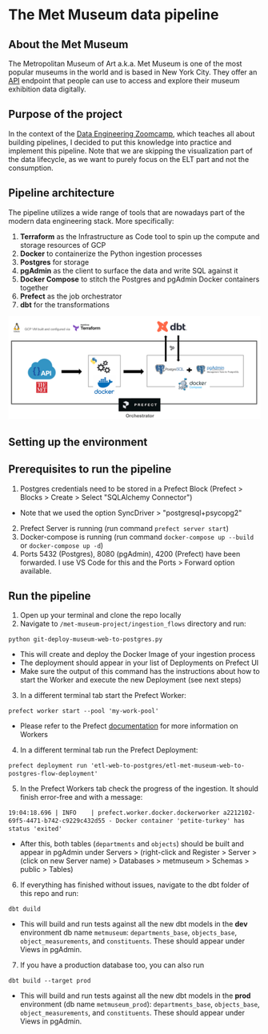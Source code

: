 # The Met Museum data pipeline

## About the Met Museum
The Metropolitan Museum of Art a.k.a. Met Museum is one of the most popular museums in the world and is based in New York City. They offer an [API](https://metmuseum.github.io/) endpoint that people can use to access and explore their museum exhibition data digitally.

## Purpose of the project
In the context of the [Data Engineering Zoomcamp](https://datatalks.club/), which teaches all about building pipelines, I decided to put this knowledge into practice and implement this pipeline. Note that we are skipping the visualization part of the data lifecycle, as we want to purely focus on the ELT part and not the consumption.

## Pipeline architecture
The pipeline utilizes a wide range of tools that are nowadays part of the modern data engineering stack. More specifically:
1. **Terraform** as the Infrastructure as Code tool to spin up the compute and storage resources of GCP
2. **Docker** to containerize the Python ingestion processes
3. **Postgres** for storage
4. **pgAdmin** as the client to surface the data and write SQL against it
5. **Docker Compose** to stitch the Postgres and pgAdmin Docker containers together
6. **Prefect** as the job orchestrator
7. **dbt** for the transformations

<img src="https://github.com/nikagos/met-museum-project/blob/master/images/pipeline_architecture.png" width="1000">

## Setting up the environment

## Prerequisites to run the pipeline
1. Postgres credentials need to be stored in a Prefect Block (Prefect > Blocks > Create > Select "SQLAlchemy Connector")
  * Note that we used the option SyncDriver > "postgresql+psycopg2"
2. Prefect Server is running (run command `prefect server start`)
3. Docker-compose is running (run command `docker-compose up --build` or `docker-compose up -d`)
4. Ports 5432 (Postgres), 8080 (pgAdmin), 4200 (Prefect) have been forwarded. I use VS Code for this and the Ports > Forward option available.

## Run the pipeline
1. Open up your terminal and clone the repo locally
2. Navigate to `/met-museum-project/ingestion_flows` directory and run:
```
python git-deploy-museum-web-to-postgres.py
```
  * This will create and deploy the Docker Image of your ingestion process
  * The deployment should appear in your list of Deployments on Prefect UI
  * Make sure the output of this command has the instructions about how to start the Worker and execute the new Deployment (see next steps)
3. In a different terminal tab start the Prefect Worker:
```
prefect worker start --pool 'my-work-pool'
```
  * Please refer to the Prefect [documentation](https://docs.prefect.io/3.0/deploy/infrastructure-concepts/workers) for more information on Workers
4. In a different terminal tab run the Prefect Deployment:
```
prefect deployment run 'etl-web-to-postgres/etl-met-museum-web-to-postgres-flow-deployment'
```
5. In the Prefect Workers tab check the progress of the ingestion. It should finish error-free and with a message:
```
19:04:18.696 | INFO    | prefect.worker.docker.dockerworker a2212102-69f5-4471-b742-c9229c432d55 - Docker container 'petite-turkey' has status 'exited'
```
 * After this, both tables (`departments` and `objects`) should be built and appear in pgAdmin under Servers > (right-click and Register > Server > (click on new Server name) > Databases > metmuseum > Schemas > public > Tables)
6. If everything has finished without issues, navigate to the dbt folder of this repo and run:
```
dbt duild
```
  * This will build and run tests against all the new dbt models in the **dev** environment db name `metmuseum`: `departments_base`, `objects_base`, `object_measurements`, and `constituents`. These should appear under Views in pgAdmin.
7. If you have a production database too, you can also run
```
dbt build --target prod
```
* This will build and run tests against all the new dbt models in the **prod** environment (db name `metmuseum_prod`): `departments_base`, `objects_base`, `object_measurements`, and `constituents`. These should appear under Views in pgAdmin.
    
